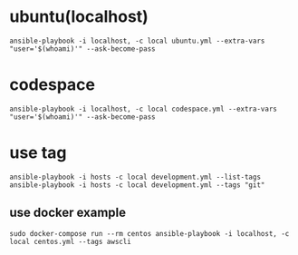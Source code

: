 # ubuntu(localhost)

```
ansible-playbook -i localhost, -c local ubuntu.yml --extra-vars "user='$(whoami)'" --ask-become-pass
```

# codespace

```
ansible-playbook -i localhost, -c local codespace.yml --extra-vars "user='$(whoami)'" --ask-become-pass
```

# use tag

```
ansible-playbook -i hosts -c local development.yml --list-tags
ansible-playbook -i hosts -c local development.yml --tags "git"
```

## use docker example

```
sudo docker-compose run --rm centos ansible-playbook -i localhost, -c local centos.yml --tags awscli
```

